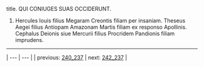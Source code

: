 title. QUI CONIUGES SUAS OCCIDERUNT.



1. Hercules Iouis filius Megaram Creontis filiam per insaniam. Theseus Aegei filius Antiopam Amazonam Martis filiam ex responso Apollinis. Cephalus Deionis siue Mercurii filius Procridem Pandionis filiam imprudens.



---

| --- | --- |
| previous: [240_237](../240_237/) | next: [242_237](../242_237/) |